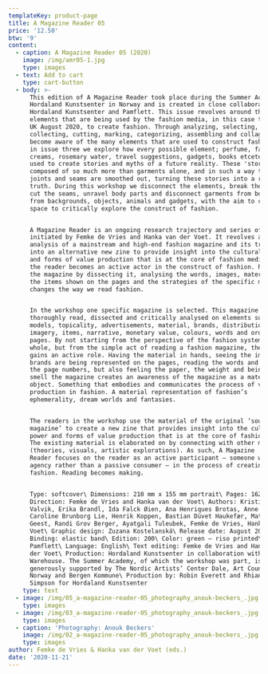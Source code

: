```yaml
---
templateKey: product-page
title: A Magazine Reader 05
price: '12.50'
btw: '9'
content:
  - caption: A Magazine Reader 05 (2020)
    image: /img/amr05-1.jpg
    type: images
  - text: Add to cart
    type: cart-button
  - body: >-
      This edition of A Magazine Reader took place during the Summer Academy of
      Hordaland Kunstsenter in Norway and is created in close collaboration with
      Hordaland Kunstsenter and Pamflett. This issue revolves around the various
      elements that are being used by the fashion media, in this case the Vogue
      UK August 2020, to create fashion. Through analyzing, selecting,
      collecting, cutting, marking, categorizing, assembling and collaging, we
      become aware of the many elements that are used to construct fashion. Like
      in issue three we explore how every possible element; perfume, facial
      creams, rosemary water, travel suggestions, gadgets, books etcetera, is
      used to create stories and myths of a future reality. These 'stories' are
      composed of so much more than garments alone, and in such a way that the
      joints and seams are smoothed out, turning these stories into a reality, a
      truth. During this workshop we disconnect the elements, break the joints,
      cut the seams, unravel body parts and disconnect garments from bodies,
      from backgrounds, objects, animals and gadgets, with the aim to create
      space to critically explore the construct of fashion. 


      A Magazine Reader is an ongoing research trajectory and series of zines
      initiated by Femke de Vries and Hanka van der Voet. It revolves around the
      analysis of a mainstream and high-end fashion magazine and its translation
      into an alternative new zine to provide insight into the cultural power
      and forms of value production that is at the core of fashion media. In it,
      the reader becomes an active actor in the construct of fashion. Re-reading
      the magazine by dissecting it, analysing the words, images, materiality,
      the items shown on the pages and the strategies of the specific magazine
      changes the way we read fashion. 


      In the workshop one specific magazine is selected. This magazine is
      thoroughly read, dissected and critically analysed on elements such as
      models, topicality, advertisements, material, brands, distribution,
      imagery, items, narrative, monetary value, colours, words and order of
      pages. By not starting from the perspective of the fashion system as a
      whole, but from the simple act of reading a fashion magazine, the reader
      gains an active role. Having the material in hands, seeing the images, how
      brands are being represented on the pages, reading the words and tracing
      the page numbers, but also feeling the paper, the weight and being able to
      smell the magazine creates an awareness of the magazine as a material
      object. Something that embodies and communicates the process of value
      production in fashion. A material representation of fashion’s
      ephemerality, dream worlds and fantasies. 


      The readers in the workshop use the material of the original ‘source
      magazine’ to create a new zine that provides insight into the cultural
      power and forms of value production that is at the core of fashion media.
      The existing material is elaborated on by connecting with other material
      (theories, visuals, artistic explorations). As such, A Magazine
      Reader focuses on the reader as an active participant – someone with
      agency rather than a passive consumer – in the process of creating
      fashion. Reading becomes making. 


      Type: softcover\ Dimensions: 210 mm x 155 mm portrait\ Pages: 162\ Art
      Direction: Femke de Vries and Hanka van der Voet\ Authors: Kristina Melbø
      Valvik, Erika Brandl, Ida Falck Øien, Ana Henriques Brotas, Anne Cecilie
      Caroline Brunborg Lie, Henrik Koppen, Bastian Düvet Haukefær, Mathijs van
      Geest, Randi Grov Berger, Ayatgali Tuleubek, Femke de Vries, Hanka van der
      Voet\ Graphic design: Zuzana Kostelanská\ Release date: August 2020\
      Binding: elastic band\ Edition: 200\ Color: green – riso printed\ Printer:
      Pamflett\ Language: English\ Text editing: Femke de Vries and Hanka van
      der Voet\ Production: Hordaland Kunstsenter in collaboration with
      Warehouse. The Summer Academy, of which the workshop was part, is
      generously supported by The Nordic Artists’ Center Dale, Art Council
      Norway and Bergen Kommune\ Production by: Robin Everett and Rhiannon Inman
      Simpson for Hordaland Kunstsenter
    type: text
  - image: /img/05_a-magazine-reader-05_photography_anouk-beckers_.jpg
    type: images
  - image: /img/03_a-magazine-reader-05_photography_anouk-beckers_.jpg
    type: images
  - caption: 'Photography: Anouk Beckers'
    image: /img/02_a-magazine-reader-05_photography_anouk-beckers_.jpg
    type: images
author: Femke de Vries & Hanka van der Voet (eds.)
date: '2020-11-21'
---
```


